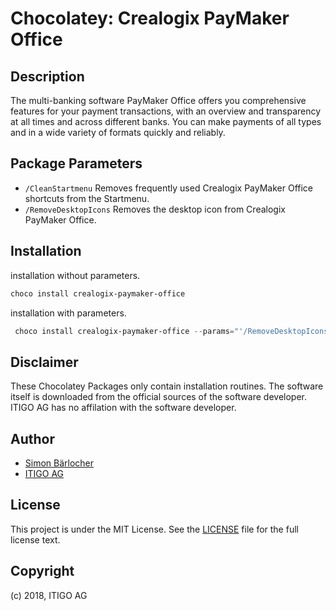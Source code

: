 # Chocolatey: Crealogix PayMaker Office

## Description

The multi-banking software PayMaker Office offers you comprehensive features for your payment transactions, with an overview and transparency at all times and across different banks. You can make payments of all types and in a wide variety of formats quickly and reliably.

## Package Parameters

* `/CleanStartmenu` Removes frequently used Crealogix PayMaker Office shortcuts from the Startmenu.
* `/RemoveDesktopIcons` Removes the desktop icon from Crealogix PayMaker Office.

## Installation

installation without parameters.

```ps1
choco install crealogix-paymaker-office
```

installation with parameters.

```powershell
 choco install crealogix-paymaker-office --params="'/RemoveDesktopIcons /CleanStartmenu'"
```

## Disclaimer

These Chocolatey Packages only contain installation routines. The software itself is downloaded from the official sources of the software developer. ITIGO AG has no affilation with the software developer.

## Author

* [Simon Bärlocher](https://sbaerlocher.ch)
* [ITIGO AG](https://www.itigo.ch)

## License

This project is under the MIT License. See the [LICENSE](LICENSE) file for the full license text.

## Copyright

(c) 2018, ITIGO AG
